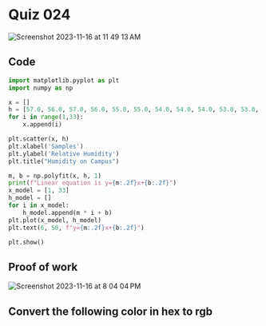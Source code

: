 # Quiz 024
<img width="max" alt="Screenshot 2023-11-16 at 11 49 13 AM" src="https://github.com/hasmhib/unit2-2024/assets/142870448/f9423fee-6a09-4bf8-90ee-7a6167a37422">

## Code

```py
import matplotlib.pyplot as plt
import numpy as np

x = []
h = [57.0, 56.0, 57.0, 56.0, 55.0, 55.0, 54.0, 54.0, 54.0, 53.0, 53.0, 54.0, 53.0, 53.0, 52.0, 52.0, 51.0, 51.0, 51.0, 50.0, 50.0, 49.0, 50.0, 49.0, 49.0, 48.0, 49.0, 49.0, 48.0, 48.0, 48.0, 49.0]
for i in range(1,33):
    x.append(i)

plt.scatter(x, h)
plt.xlabel('Samples')
plt.ylabel('Relative Humidity')
plt.title("Humidity on Campus")

m, b = np.polyfit(x, h, 1)
print(f"Linear equation is y={m:.2f}x+{b:.2f}")
x_model = [1, 33]
h_model = []
for i in x_model:
    h_model.append(m * i + b)
plt.plot(x_model, h_model)
plt.text(6, 50, f"y={m:.2f}x+{b:.2f}")

plt.show()
```

## Proof of work
<img width="max" alt="Screenshot 2023-11-16 at 8 04 04 PM" src="https://github.com/hasmhib/unit2-2024/assets/142870448/c5c0930e-4b74-4653-bf36-ce59cacbab5d">

## Convert the following color in hex to rgb
